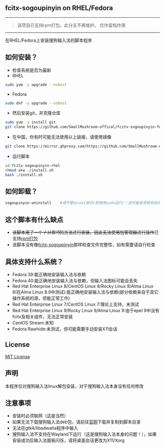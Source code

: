 ## fcitx-sogoupinyin on RHEL/Fedora
---

>该项目已支持rpm打包，此分支不再维护。
>仅作留档作用

---
在RHEL/Fedora上安装搜狗输入法的脚本程序
## 如何安装？
 - 检查系统是否为最新
 - RHEL
```bash
sudo yum -y upgrade --nobest
```
 - Fedora
```bash
sudo dnf -y upgrade --nobest
```
 - 然后安装git，并克隆仓库
```bash
sudo yum -y install git
git clone https://github.com/SmallMushroom-offical/fcitx-sogoupinyin-fedora.git
```
 - 在中国，你有时可能无法使用以上链接，请使用镜像
```bash
git clone https://mirror.ghproxy.com/https://github.com/SmallMushroom-offical/fcitx-sogoupinyin-fedora.git
```
 - 运行脚本
```bash
cd fcitx-sogoupinyin-rhel
chmod a+w ./install.sh
bash ./install.sh
```
## 如何卸载？
```bash
sogoupinyin-uninstall    #请不要以root身份(即使用sudo运行)！这可能会导致系统灾难性的损坏！
```
## 这个脚本有什么缺点
 - ~~该脚本用了一个*十分取巧*的方法进行安装，因此无法使用包管理器进行操作~~已支持[rpm打包](https://github.com/SmallMushroom-offical/fcitx-sogoupinyin-fedora/blob/rpmbuild-sogoupinyin/fcitx-sogoupinyin.spec)
 - 该脚本没有像[fcitx-sogoupinyin](https://aur.archlinux.org/packages/fcitx-sogoupinyin)那样检查文件完整性，如有需要请自行检查
## 具体支持什么系统？
 - Fedora 39:能正确地安装输入法与依赖
 - Fedora 40:能正确地安装输入法与依赖，但输入法图标可能会丢失
 - Red Hat Enterprise Linux 8/CentOS Linux 8/Rocky Linux 8/Alma Linux 8(在Alma Linux 8.9中测试):能正确地安装输入法与依赖(部分依赖来自于其它操作系统的源，但能正常工作)
 - Red Hat Enterprise Linux 7/CentOS Linux 7:理论上支持，未测试
 - Red Hat Enterprise Linux 9/Rocky Linux 9/Alma Linux 9:由于epel 9中没有fcitx及相关组件，无法正常安装
 - CentOS Stream:未知
 - Fedora Rawhide:未测试，但可能需要手动安装X11会话
## License
[MIT License](https://github.com/SmallMushroom-offical/fcitx-sogoupinyin-rhel/blob/main/LICENSE)
## 声明
本程序仅对搜狗输入法linux解包安装，对于搜狗输入法本身没有任何修改
## 注意事项
 - 安装时必须联网（这是当然）
 - 如果无法下载搜狗输入法deb包，请前往[官网](https://shurufa.sogou.com/linux)下载并复制到脚本目录
 - 无法在gtk4/libadwaita程序中输入
 - 搜狗输入法不支持在Wayland下运行（这是搜狗输入法本身的问题！），如果安装成功后输入法面板闪烁，请将桌面会话更改为X11/Xorg
